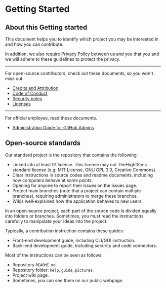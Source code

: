 # Getting Started

## About this Getting started

This document helps you to identify which project you may be interested in and how you can contribute.

In addition, we also require [Privacy Policy](https://github.com/TheFlightSims/.github/blob/main/guides/Privacy%20Policies.md) between us and you that you and we will adhere to these guidelines to protect the privacy.

---
For open-source contributors, check out these documents, so you won't miss out.

* [Credits and Attribution](https://github.com/TheFlightSims/.github/blob/main/guides/oss/Credits%20and%20Attribution.md)
* [Code of Conduct](https://github.com/TheFlightSims/.github/blob/main/guides/oss/Code%20of%20Conduct.md)
* [Security notes](https://github.com/TheFlightSims/.github/blob/main/guides/oss/SECURITY.md)
* [Licenses](https://github.com/TheFlightSims/.github/blob/main/guides/Licenses.md)

---
For official employee, read these documents.

* [Administration Guide for GitHub Admins](https://github.com/TheFlightSims/.github/blob/main/guides/employee/Administration%20Guide.md)

## Open-source standards

Our standard project is the repository that contains the following:

* Linked into at least 01 license. This license may not TheFlightSims standard license (e.g. MIT License, GNU GPL 3.0, Creative Commons).
* Clear instructions in source codes and readme documents, including how computers behave at some points.
* Opening for anyone to report their issues on the issues page.
* Protect main branches (note that a project can contain multiple branches), requiring administrators to merge these branches.
* Wikis well-explained how the application behaves to new users.

In an open-source project, each part of the source code is divided equally into folders or branches. Sometimes, you must read the instructions carefully to manipulate your ideas into the project.

Typically, a contribution instruction contains these guides:

* Front-end development guide, including CLI/GUI instruction.
* Back-end development guide, including security and code connectors.

Most of the instructions can be seen as follows:

* Repository `README.md`.
* Repository folder: `help`, `guide`, `pictures`.
* Project wiki page.
* Sometimes, you can see them on our public webpage.
